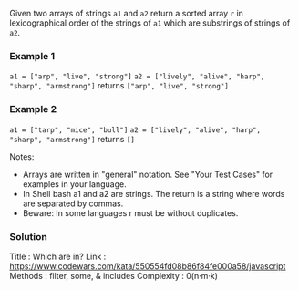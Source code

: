 Given two arrays of strings `a1` and `a2` return a sorted array `r` in lexicographical order of the strings of `a1` which are substrings of strings of `a2`.

### Example 1
`a1 = ["arp", "live", "strong"]`
`a2 = ["lively", "alive", "harp", "sharp", "armstrong"]`
returns `["arp", "live", "strong"]`

### Example 2
`a1 = ["tarp", "mice", "bull"]`
`a2 = ["lively", "alive", "harp", "sharp", "armstrong"]`
returns `[]`

Notes:
- Arrays are written in "general" notation. See "Your Test Cases" for examples in your language.
- In Shell bash a1 and a2 are strings. The return is a string where words are separated by commas.
- Beware: In some languages r must be without duplicates.

### Solution
Title : Which are in?
Link : https://www.codewars.com/kata/550554fd08b86f84fe000a58/javascript
Methods : filter, some, & includes
Complexity : 0(n·m·k)
